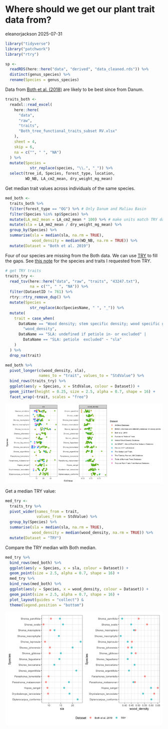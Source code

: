 # Where should we get our plant trait data from?
eleanorjackson
2025-07-31

``` r
library("tidyverse")
library("patchwork")
library("rtry")
```

``` r
sp <-
  readRDS(here::here("data", "derived", "data_cleaned.rds")) %>% 
  distinct(genus_species) %>% 
  rename(Species = genus_species)
```

Data from [Both et al. (2018)](https://doi.org/10.1111/nph.15444) are
likely to be best since from Danum.

``` r
traits_both <-
  readxl::read_excel(
    here::here(
      "data",
      "raw",
      "traits",
      "Both_tree_functional_traits_subset RV.xlsx"
    ),
    sheet = 4,
    skip = 6,
    na = c("", " ", "NA")
  ) %>%
  mutate(Species =
           str_replace(species, "\\.", "_")) %>%
  select(tree_id, Species, forest_type, location,
         WD_NB, LA_cm2_mean, dry_weight_mg_mean)
```

Get median trait values across individuals of the same species.

``` r
med_both <-
  traits_both %>%
  filter(forest_type == "OG") %>% # Only Danum and Maliau Basin 
  filter(Species %in% sp$Species) %>%
  mutate(LA_mm2_mean = LA_cm2_mean * 100) %>% # make units match TRY data
  mutate(sla = LA_mm2_mean / dry_weight_mg_mean) %>%
  group_by(Species) %>%
  summarise(sla = median(sla, na.rm = TRUE),
            wood_density = median(WD_NB, na.rm = TRUE)) %>% 
  mutate(Dataset = "Both et al. 2019")
```

Four of our species are missing from the Both data. We can use
[TRY](https://www.try-db.org/TryWeb/Home.php) to fill the gaps. See
[this note](2025-07-17_check-TRY-data.md) for the species and traits I
requested from TRY.

``` r
# get TRY traits
traits_try <-
  read_tsv(here::here("data", "raw", "traits", "43247.txt"),
           na = c("", " ", "NA")) %>%
  filter(DatasetID != 761) %>%
  rtry::rtry_remove_dup() %>%
  mutate(Species =
           str_replace(AccSpeciesName, " ", "_")) %>%
  mutate(
    trait = case_when(
      DataName == "Wood density; stem specific density; wood specific gravity (SSD)" ~
        "wood_density",
      DataName == "SLA: undefined if petiole in- or excluded" |
        DataName == "SLA: petiole  excluded" ~ "sla"
    )
  ) %>%
  drop_na(trait)
```

``` r
med_both %>% 
  pivot_longer(c(wood_density, sla),
               names_to = "trait", values_to = "StdValue") %>% 
  bind_rows(traits_try) %>% 
  ggplot(aes(y = Species, x = StdValue, colour = Dataset)) +
  geom_jitter(height = 0.25, size = 2.5, alpha = 0.7, shape = 16) +
  facet_wrap(~trait, scales = "free") 
```

![](figures/2025-07-31_trait-data-sources/unnamed-chunk-6-1.png)

Get a median TRY value:

``` r
med_try <- 
  traits_try %>% 
  pivot_wider(names_from = trait, 
              values_from = StdValue) %>% 
  group_by(Species) %>% 
  summarise(sla = median(sla, na.rm = TRUE),
            wood_density = median(wood_density, na.rm = TRUE)) %>% 
  mutate(Dataset = "TRY")
```

Compare the TRY median with Both median.

``` r
med_try %>% 
  bind_rows(med_both) %>% 
  ggplot(aes(y = Species, x = sla, colour = Dataset)) +
  geom_point(size = 2.5, alpha = 0.7, shape = 16) +
  med_try %>% 
  bind_rows(med_both) %>% 
  ggplot(aes(y = Species, x = wood_density, colour = Dataset)) +
  geom_point(size = 2.5, alpha = 0.7, shape = 16) +
  plot_layout(guides = "collect") &
  theme(legend.position = "bottom")
```

![](figures/2025-07-31_trait-data-sources/unnamed-chunk-8-1.png)
